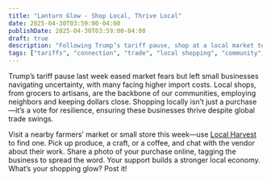 ```yaml
---
title: "Lanturn Glow - Shop Local, Thrive Local"
date: 2025-04-30T03:59:00-04:00
publishDate: 2025-04-30T03:59:00-04:00
draft: true
description: "Following Trump’s tariff pause, shop at a local market to support small businesses. Share your purchase to strengthen community."
tags: ["tariffs", "connection", "trade", "local shopping", "community", "well-being"]
---
```


<!-- Glow: 1 action, 1 skill -->
<!-- Skill: Connection -->

Trump’s tariff pause last week eased market fears but left small businesses navigating uncertainty, with many facing higher import costs. Local shops, from grocers to artisans, are the backbone of our communities, employing neighbors and keeping dollars close. Shopping locally isn’t just a purchase—it’s a vote for resilience, ensuring these businesses thrive despite global trade swings.

Visit a nearby farmers’ market or small store this week—use [Local Harvest](https://www.localharvest.org) to find one. Pick up produce, a craft, or a coffee, and chat with the vendor about their work. Share a photo of your purchase online, tagging the business to spread the word. Your support builds a stronger local economy. What’s your shopping glow? Post it!